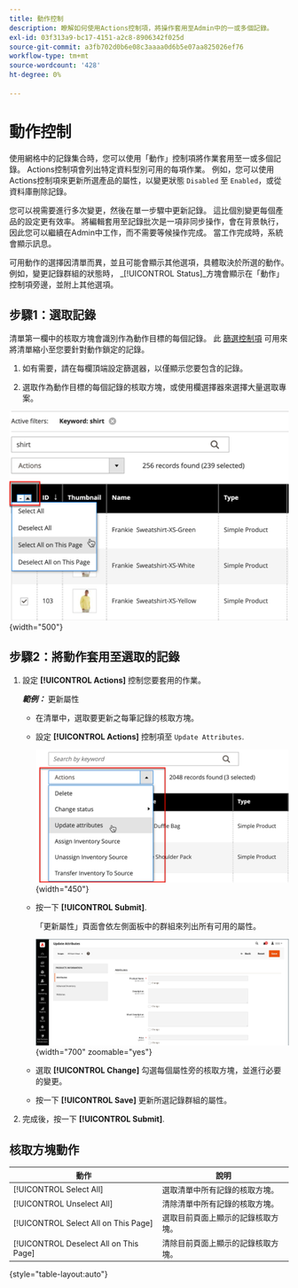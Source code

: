 ```yaml
---
title: 動作控制
description: 瞭解如何使用Actions控制項，將操作套用至Admin中的一或多個記錄。
exl-id: 03f313a9-bc17-4151-a2c8-8906342f025d
source-git-commit: a3fb702d0b6e08c3aaaa0d6b5e07aa825026ef76
workflow-type: tm+mt
source-wordcount: '428'
ht-degree: 0%

---
```


# 動作控制

使用網格中的記錄集合時，您可以使用「動作」控制項將作業套用至一或多個記錄。 Actions控制項會列出特定資料型別可用的每項作業。 例如，您可以使用Actions控制項來更新所選產品的屬性，以變更狀態 `Disabled` 至 `Enabled`，或從資料庫刪除記錄。

您可以視需要進行多次變更，然後在單一步驟中更新記錄。 這比個別變更每個產品的設定更有效率。 將編輯套用至記錄批次是一項非同步操作，會在背景執行，因此您可以繼續在Admin中工作，而不需要等候操作完成。 當工作完成時，系統會顯示訊息。

可用動作的選擇因清單而異，並且可能會顯示其他選項，具體取決於所選的動作。 例如，變更記錄群組的狀態時， _[!UICONTROL Status]_方塊會顯示在「動作」控制項旁邊，並附上其他選項。

## 步驟1：選取記錄

清單第一欄中的核取方塊會識別作為動作目標的每個記錄。 此 [篩選控制項](admin-grid-controls.md) 可用來將清單縮小至您要針對動作鎖定的記錄。

1. 如有需要，請在每欄頂端設定篩選器，以僅顯示您要包含的記錄。

1. 選取作為動作目標的每個記錄的核取方塊，或使用欄選擇器來選擇大量選取專案。

![選取或取消選取頁面上的所有或全部](./assets/action-change-selection.png){width="500"}

## 步驟2：將動作套用至選取的記錄

1. 設定 **[!UICONTROL Actions]** 控制您要套用的作業。

   **_範例：_** 更新屬性

   - 在清單中，選取要更新之每筆記錄的核取方塊。

   - 設定 **[!UICONTROL Actions]** 控制項至 `Update Attributes`.

     ![選取「更新屬性」動作](./assets/action-select.png){width="450"}

   - 按一下 **[!UICONTROL Submit]**.

     「更新屬性」頁面會依左側面板中的群組來列出所有可用的屬性。

     ![更新屬性頁面](./assets/action-update-attributes.png){width="700" zoomable="yes"}

   - 選取 **[!UICONTROL Change]** 勾選每個屬性旁的核取方塊，並進行必要的變更。

   - 按一下 **[!UICONTROL Save]** 更新所選記錄群組的屬性。

1. 完成後，按一下 **[!UICONTROL Submit]**.

## 核取方塊動作

| 動作 | 說明 |
|--- |--- |
| [!UICONTROL Select All] | 選取清單中所有記錄的核取方塊。 |
| [!UICONTROL Unselect All] | 清除清單中所有記錄的核取方塊。 |
| [!UICONTROL Select All on This Page] | 選取目前頁面上顯示的記錄核取方塊。 |
| [!UICONTROL Deselect All on This Page] | 清除目前頁面上顯示的記錄核取方塊。 |

{style="table-layout:auto"}
